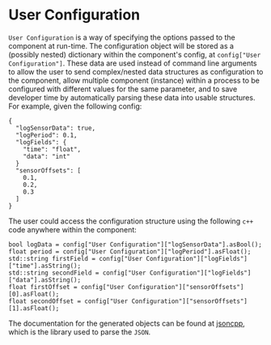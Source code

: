 # User Configuration

`User Configuration` is a way of specifying the options passed to the component at run-time.  The configuration object will be stored as a (possibly nested) dictionary within the component's config, at `config["User Configuration"]`.  These data are used instead of command line arguments to allow the user to send complex/nested data structures as configuration to the component, allow multiple component (instance) within a process to be configured with different values for the same parameter, and to save developer time by automatically parsing these data into usable structures.  For example, given the following config:
```
{
  "logSensorData": true,
  "logPeriod": 0.1,
  "logFields": {
    "time": "float",
    "data": "int"
  }
  "sensorOffsets": [
    0.1,
    0.2,
    0.3
  ]
}
```
  The user could access the configuration structure using the following `c++` code anywhere within the component:
```
bool logData = config["User Configuration"]["logSensorData"].asBool();
float period = config["User Configuration"]["logPeriod"].asFloat();
std::string firstField = config["User Configuration"]["logFields"]["time"].asString(); 
std::string secondField = config["User Configuration"]["logFields"]["data"].asString(); 
float firstOffset = config["User Configuration"]["sensorOffsets"][0].asFloat(); 
float secondOffset = config["User Configuration"]["sensorOffsets"][1].asFloat();
```
  The documentation for the generated objects can be found at [jsoncpp](http://open-source-parsers.github.io/jsoncpp-docs/doxygen/), which is the library used to parse the `JSON`.